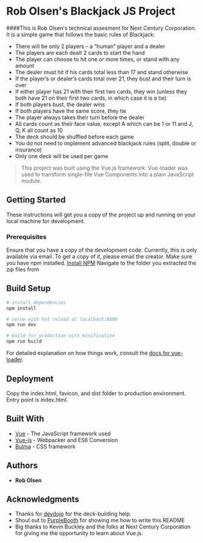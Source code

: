 # Rob Olsen's Blackjack JS Project
####This is Rob Olsen's technical assesment for Next Century Corporation.  It is a simple game that follows the basic rules of Blackjack:
* There will be only 2 players – a “human” player and a dealer
* The players are each dealt 2 cards to start the hand
* The player can choose to hit one or more times, or stand with any amount
* The dealer must hit if his cards total less than 17 and stand otherwise
* If the player’s or dealer’s cards total over 21, they bust and their turn is over
* If either player has 21 with their first two cards, they win (unless they both have 21 on their first two cards, in which case it is a tie)
* If both players bust, the dealer wins
* If both players have the same score, they tie
* The player always takes their turn before the dealer
* All cards count as their face value, except A which can be 1 or 11 and J, Q, K all count as 10
* The deck should be shuffled before each game
* You do not need to implement advanced blackjack rules (split, double or insurance)
* Only one deck will be used per game

> This project was built using the Vue.js framework.  Vue-loader was used to transform single-file Vue Components into a plain JavaScript module.

## Getting Started

These instructions will get you a copy of the project up and running on your local machine for development.

### Prerequisites
Ensure that you have a copy of the development code.  Currently, this is only available via email.  To get a copy of it, please email the creator.
Make sure you have npm installed.
[Install NPM](https://www.npmjs.com/get-npm)
Navigate to the folder you extracted the zip files from

## Build Setup


``` bash
# install dependencies
npm install

# serve with hot reload at localhost:8080
npm run dev

# build for production with minification
npm run build
```

For detailed explanation on how things work, consult the [docs for vue-loader](http://vuejs.github.io/vue-loader).

## Deployment

Copy the index.html, favicon, and dist folder to production environment.  Entry point is index.html.

## Built With

* [Vue](https://vuejs.org/) - The JavaScript framework used
* [Vue-js](https://vue-loader.vuejs.org/en/) - Webpacker and ES6 Conversion
* [Bulma](https://bulma.io/) - CSS framework

## Authors

* **Rob Olsen** 


## Acknowledgments

* Thanks for [devdojo](https://devdojo.com/blog/tutorials/create-a-deck-of-cards-in-javascript) for the deck-building help.
* Shout out to [PurpleBooth](https://gist.github.com/PurpleBooth/109311bb0361f32d87a2) for showing me how to write this README
* Big thanks to Kevin Buckley and the folks at Next Century Corporation for giving me the opportunity to learn about Vue.js.

